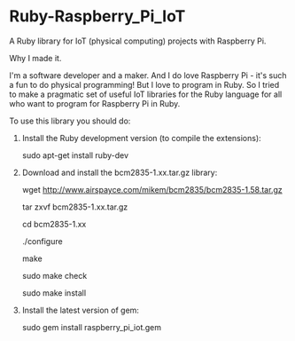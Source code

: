 # Ruby-Raspberry_Pi_IoT
A Ruby library for IoT (physical computing) projects with Raspberry Pi.

Why I made it.

I'm a software developer and a maker. And I do love Raspberry Pi - 
it's such a fun to do physical programming! But I love to program in Ruby. 
So I tried to make a pragmatic set of useful IoT libraries for the Ruby language 
for all who want to program for Raspberry Pi in Ruby.

To use this library you should do:

1. Install the Ruby development version (to compile the extensions):

   sudo apt-get install ruby-dev

2. Download and install the bcm2835-1.xx.tar.gz library:

   wget http://www.airspayce.com/mikem/bcm2835/bcm2835-1.58.tar.gz
   
   tar zxvf bcm2835-1.xx.tar.gz
   
   cd bcm2835-1.xx
   
   ./configure
   
   make
   
   sudo make check
   
   sudo make install

3. Install the latest version of gem:

   sudo  gem install raspberry_pi_iot.gem
   

